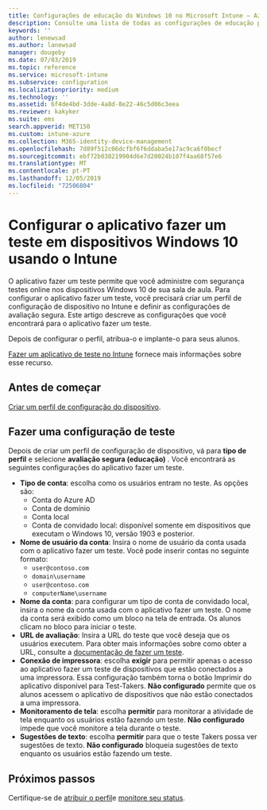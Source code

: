 ```yaml
---
title: Configurações de educação do Windows 10 no Microsoft Intune – Azure | Microsoft Docs
description: Consulte uma lista de todas as configurações de educação para dispositivos Windows 10. Use essas configurações em um perfil de configuração de dispositivo com o aplicativo fazer um teste, escolha como os usuários ou alunos entram, monitore a tela durante o teste e muito mais no Intune.
keywords: ''
author: lenewsad
ms.author: lanewsad
manager: dougeby
ms.date: 07/03/2019
ms.topic: reference
ms.service: microsoft-intune
ms.subservice: configuration
ms.localizationpriority: medium
ms.technology: ''
ms.assetid: 6f4de4bd-3dde-4a8d-8e22-46c5d06c3eea
ms.reviewer: kakyker
ms.suite: ems
search.appverid: MET150
ms.custom: intune-azure
ms.collection: M365-identity-device-management
ms.openlocfilehash: 7d89f512c06dcfbf6f6ddaba5e17ac9ca6f0becf
ms.sourcegitcommit: ebf72b038219904d6e7d20024b107f4aa68f57e6
ms.translationtype: MT
ms.contentlocale: pt-PT
ms.lasthandoff: 12/05/2019
ms.locfileid: "72506804"
---
```

# <a name="configure-the-take-a-test-app-on-windows-10-devices-using-intune"></a>Configurar o aplicativo fazer um teste em dispositivos Windows 10 usando o Intune

O aplicativo fazer um teste permite que você administre com segurança testes online nos dispositivos Windows 10 de sua sala de aula. Para configurar o aplicativo fazer um teste, você precisará criar um perfil de configuração de dispositivo no Intune e definir as configurações de avaliação segura. Este artigo descreve as configurações que você encontrará para o aplicativo fazer um teste. 

Depois de configurar o perfil, atribua-o e implante-o para seus alunos. 

[Fazer um aplicativo de teste no Intune](education-settings-configure.md) fornece mais informações sobre esse recurso.

## <a name="before-you-begin"></a>Antes de começar

[Criar um perfil de configuração do dispositivo](education-settings-configure.md#create-a-device-profile).

## <a name="take-a-test-settings"></a>Fazer uma configuração de teste
Depois de criar um perfil de configuração de dispositivo, vá para **tipo de perfil** e selecione **avaliação segura (educação)** . Você encontrará as seguintes configurações do aplicativo fazer um teste. 


- **Tipo de conta**: escolha como os usuários entram no teste. As opções são:
  - Conta do Azure AD
  - Conta de domínio
  - Conta local
  - Conta de convidado local: disponível somente em dispositivos que executam o Windows 10, versão 1903 e posterior.    
- **Nome de usuário da conta**: Insira o nome de usuário da conta usada com o aplicativo fazer um teste. Você pode inserir contas no seguinte formato:
  - `user@contoso.com`
  - `domain\username`
  - `user@contoso.com`
  - `computerName\username`
- **Nome da conta**: para configurar um tipo de conta de convidado local, insira o nome da conta usada com o aplicativo fazer um teste. O nome da conta será exibido como um bloco na tela de entrada. Os alunos clicam no bloco para iniciar o teste.  
- **URL de avaliação**: Insira a URL do teste que você deseja que os usuários executem. Para obter mais informações sobre como obter a URL, consulte a [documentação de fazer um teste](https://docs.microsoft.com/education/windows/take-tests-in-windows-10).
- **Conexão de impressora**: escolha **exigir** para permitir apenas o acesso ao aplicativo fazer um teste de dispositivos que estão conectados a uma impressora. Essa configuração também torna o botão Imprimir do aplicativo disponível para Test-Takers. **Não configurado** permite que os alunos acessem o aplicativo de dispositivos que não estão conectados a uma impressora.  
- **Monitoramento de tela**: escolha **permitir** para monitorar a atividade de tela enquanto os usuários estão fazendo um teste. **Não configurado** impede que você monitore a tela durante o teste.
- **Sugestões de texto**: escolha **permitir** para que o teste Takers possa ver sugestões de texto. **Não configurado** bloqueia sugestões de texto enquanto os usuários estão fazendo um teste.

## <a name="next-steps"></a>Próximos passos

Certifique-se de [atribuir o perfil](device-profile-assign.md)e [monitore seu status](device-profile-monitor.md).
